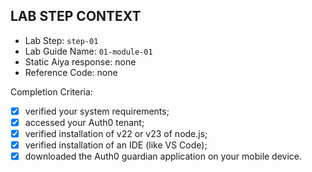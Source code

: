 ## LAB STEP CONTEXT
- Lab Step: `step-01`
- Lab Guide Name: `01-module-01`
- Static Aiya response: none
- Reference Code: none

Completion Criteria:
- [x] verified your system requirements;
- [x] accessed your Auth0 tenant;
- [x] verified installation of v22 or v23 of node.js;
- [x] verified installation of an IDE (like VS Code);
- [x] downloaded the Auth0 guardian application on your mobile device.